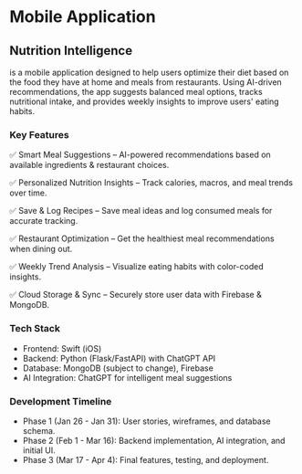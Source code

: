 # Mobile Application

## Nutrition Intelligence 
is a mobile application designed to help users optimize their diet based on the food they have at home and meals from restaurants. Using AI-driven recommendations, the app suggests balanced meal options, tracks nutritional intake, and provides weekly insights to improve users' eating habits.

### Key Features

✅ Smart Meal Suggestions – AI-powered recommendations based on available ingredients & restaurant choices.

✅ Personalized Nutrition Insights – Track calories, macros, and meal trends over time.

✅ Save & Log Recipes – Save meal ideas and log consumed meals for accurate tracking.

✅ Restaurant Optimization – Get the healthiest meal recommendations when dining out.

✅ Weekly Trend Analysis – Visualize eating habits with color-coded insights.

✅ Cloud Storage & Sync – Securely store user data with Firebase & MongoDB.


### Tech Stack
- Frontend: Swift (iOS)
- Backend: Python (Flask/FastAPI) with ChatGPT API
- Database: MongoDB (subject to change), Firebase
- AI Integration: ChatGPT for intelligent meal suggestions

### Development Timeline
 - Phase 1 (Jan 26 - Jan 31): User stories, wireframes, and database schema.
 - Phase 2 (Feb 1 - Mar 16): Backend implementation, AI integration, and initial UI.
 - Phase 3 (Mar 17 - Apr 4): Final features, testing, and deployment.



